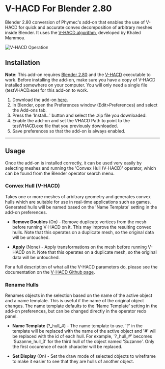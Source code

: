 # V-HACD For Blender 2.80
Blender 2.80 conversion of Phymec's add-on that enables the use of V-HACD for quick and accurate convex decomposition of arbitrary meshes inside Blender. It uses the [V-HACD algorithm](https://github.com/kmammou/v-hacd), developed by Khaled Mammou.

![V-HACD Operation](https://raw.githubusercontent.com/andyp123/blender_vhacd/master/README_img/vhacd.png)

## Installation
__Note:__ This add-on requires [Blender 2.80](https://builder.blender.org) and the [V-HACD](https://github.com/kmammou/v-hacd) executable to work. Before installing the add-on, make sure you have a copy of V-HACD installed somewhere on your computer. You will only need a single file (testVHACD.exe) for this add-on to work.
1. Download the add-on [here](https://github.com/andyp123/blender_vhacd/archive/master.zip).
2. In Blender, open the Preferences window (Edit>Preferences) and select the Add-ons tab.
3. Press the 'Install...' button and select the .zip file you downloaded.
4. Enable the add-on and set the VHACD Path to point to the testVHACD.exe file that you previously downloaded.
5. Save preferences so that the add-on is always enabled.

---

## Usage
Once the add-on is installed correctly, it can be used very easily by selecting meshes and running the 'Convex Hull (V-HACD)' operator, which can be found from the Blender operator search menu.

### Convex Hull (V-HACD)
Takes one or more meshes of arbitrary geometry and generates convex hulls which are suitable for use in real-time applications such as games. Generated hulls will be named based on the 'Name Template' setting in the add-on preferences.

+ __Remove Doubles__ (On) - Remove duplicate vertices from the mesh before running V-HACD on it. This may improve the resulting convex hulls. Note that this operates on a duplicate mesh, so the original data will be untouched.

+ __Apply__ (None) - Apply transformations on the mesh before running V-HACD on it. Note that this operates on a duplicate mesh, so the original data will be untouched.

For a full description of what all the V-HACD parameters do, please see the documentation on the [V-HACD Github page](https://github.com/kmammou/v-hacd#parameters).

### Rename Hulls
Renames objects in the selection based on the name of the active object and a name template. This is useful if the name of the original object changes. The name template defaults to the 'Name Template' setting in the add-on preferences, but can be changed directly in the operator redo panel.

+ __Name Template__ (?\_hull\_#) - The name template to use. '?' in the template will be replaced with the name of the active object and '#' will be replaced with the id of each hull. For example, '?\_hull\_#' becomes 'Suzanne_hull_3' for the third hull of the object named 'Suzanne'. Only the first occurence of each character will be replaced.

+ __Set Display__ (On) - Set the draw mode of selected objects to wireframe to make it easier to see that they are hulls of another object.


